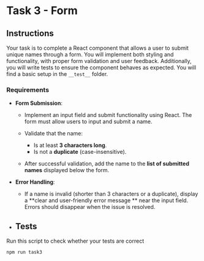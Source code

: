 # Task 3 - Form

## Instructions

Your task is to complete a React component that allows a user to submit unique names through a form.
You will implement both styling and functionality, with proper form validation and user feedback.
Additionally, you will write tests to ensure the component behaves as expected. You will find a basic
setup in the `__test__` folder.

### Requirements

- **Form Submission**:
    - Implement an input field and submit functionality using React. The form must allow users to input and submit a
      name.
    - Validate that the name:
        - Is at least **3 characters long**.
        - Is not a **duplicate** (case-insensitive).

    - After successful validation, add the name to the **list of submitted names** displayed below the form.


- **Error Handling**:
    - If a name is invalid (shorter than 3 characters or a duplicate), display a **clear and user-friendly error message
      ** near the input field. Errors should disappear when the issue is resolved.


- ## Tests

Run this script to check whether your tests are correct

```
npm run task3
